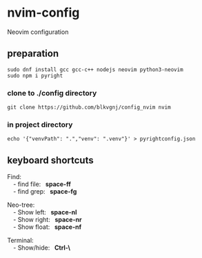 # nvim-config
Neovim configuration 

## preparation
```
sudo dnf install gcc gcc-c++ nodejs neovim python3-neovim
sudo npm i pyright
```
### clone to ./config directory
```git clone https://github.com/blkvgnj/config_nvim nvim```

### in project directory
```echo '{"venvPath": ".","venv": ".venv"}' > pyrightconfig.json```

## keyboard shortcuts
Find:\
&emsp;- find file:&ensp; **space-ff**\
&emsp;- find grep:&ensp; **space-fg**

Neo-tree:\
&emsp;- Show left:&ensp; **space-nl**\
&emsp;- Show right:&ensp; **space-nr**\
&emsp;- Show float:&ensp; **space-nf**

Terminal:\
&emsp;- Show/hide:&ensp; **Ctrl-\\**


